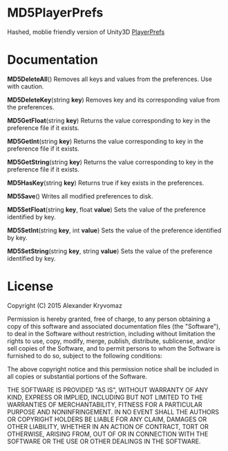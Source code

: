 <h1>MD5PlayerPrefs</h1>
<p>Hashed, moblie friendly version of Unity3D <a href="http://docs.unity3d.com/ScriptReference/PlayerPrefs.html">PlayerPrefs</a></p>
<h1>Documentation</h1>
<p><b>MD5DeleteAll</b>()     Removes all keys and values from the preferences. Use with caution.</p>
<p><b>MD5DeleteKey</b>(string <b>key</b>)     Removes key and its corresponding value from the preferences.</p>
<p><b>MD5GetFloat</b>(string <b>key</b>)     Returns the value corresponding to key in the preference file if it exists.</p>
<p><b>MD5GetInt</b>(string <b>key</b>)     Returns the value corresponding to key in the preference file if it exists.</p>
<p><b>MD5GetString</b>(string <b>key</b>)     Returns the value corresponding to key in the preference file if it exists.</p>
<p><b>MD5HasKey</b>(string <b>key</b>)     Returns true if key exists in the preferences.</p>
<p><b>MD5Save</b>()     Writes all modified preferences to disk.</p>
<p><b>MD5SetFloat</b>(string <b>key</b>, float <b>value</b>)     Sets the value of the preference identified by key.</p>
<p><b>MD5SetInt</b>(string <b>key</b>, int <b>value</b>)     Sets the value of the preference identified by key.</p>
<p><b>MD5SetString</b>(string <b>key</b>, string <b>value</b>)     Sets the value of the preference identified by key.</p>
<h1>License</h1>
<p>Copyright (C) 2015 Alexander Kryvomaz</p>
<p>Permission is hereby granted, free of charge, to any person obtaining a copy of this software and associated documentation files (the "Software"), to deal in the Software without restriction, including without limitation the rights to use, copy, modify, merge, publish, distribute, sublicense, and/or sell copies of the Software, and to permit persons to whom the Software is furnished to do so, subject to the following conditions:</p>
<p>The above copyright notice and this permission notice shall be included in all copies or substantial portions of the Software.</p>
<p>THE SOFTWARE IS PROVIDED "AS IS", WITHOUT WARRANTY OF ANY KIND, EXPRESS OR IMPLIED, INCLUDING BUT NOT LIMITED TO THE WARRANTIES OF MERCHANTABILITY, FITNESS FOR A PARTICULAR PURPOSE AND NONINFRINGEMENT. IN NO EVENT SHALL THE AUTHORS OR COPYRIGHT HOLDERS BE LIABLE FOR ANY CLAIM, DAMAGES OR OTHER LIABILITY, WHETHER IN AN ACTION OF CONTRACT, TORT OR OTHERWISE, ARISING FROM, OUT OF OR IN CONNECTION WITH THE SOFTWARE OR THE USE OR OTHER DEALINGS IN THE SOFTWARE.</p>
